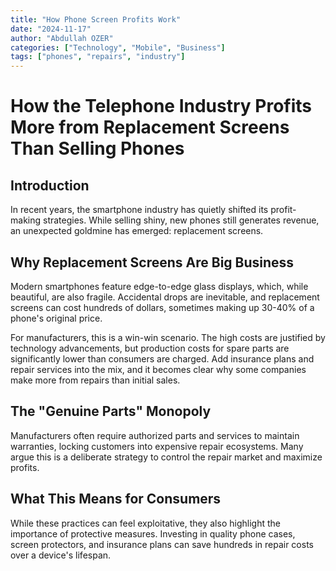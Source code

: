 ```yaml
---
title: "How Phone Screen Profits Work"
date: "2024-11-17"
author: "Abdullah OZER"
categories: ["Technology", "Mobile", "Business"]
tags: ["phones", "repairs", "industry"]
---
```


# How the Telephone Industry Profits More from Replacement Screens Than Selling Phones

## Introduction
In recent years, the smartphone industry has quietly shifted its profit-making strategies. While selling shiny, new phones still generates revenue, an unexpected goldmine has emerged: replacement screens.

## Why Replacement Screens Are Big Business
Modern smartphones feature edge-to-edge glass displays, which, while beautiful, are also fragile. Accidental drops are inevitable, and replacement screens can cost hundreds of dollars, sometimes making up 30-40% of a phone's original price.

For manufacturers, this is a win-win scenario. The high costs are justified by technology advancements, but production costs for spare parts are significantly lower than consumers are charged. Add insurance plans and repair services into the mix, and it becomes clear why some companies make more from repairs than initial sales.

## The "Genuine Parts" Monopoly
Manufacturers often require authorized parts and services to maintain warranties, locking customers into expensive repair ecosystems. Many argue this is a deliberate strategy to control the repair market and maximize profits.

## What This Means for Consumers
While these practices can feel exploitative, they also highlight the importance of protective measures. Investing in quality phone cases, screen protectors, and insurance plans can save hundreds in repair costs over a device's lifespan.
